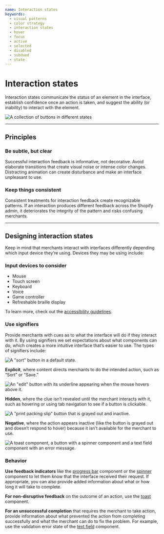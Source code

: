 ```yaml
---
name: Interaction states
keywords:
  - visual patterns
  - color strategy
  - interaction states
  - hover
  - focus
  - active
  - selected
  - disabled
  - subdued
  - state
---
```


# Interaction states

Interaction states communicate the status of an element in the interface, establish confidence once an action is taken, and suggest the ability (or inability) to interact with the element.

<!-- showcasecontent -->

![A collection of buttons in different states](/images/foundations/design/interaction-states/interaction-states-intro@2x.png)

<!-- end -->

---

## Principles

<!-- keywords: interaction states guidelines, interaction states principles, be subtle but obvious, be consistent -->

### Be subtle, but clear

Successful interaction feedback is informative, not decorative. Avoid elaborate transitions that create visual noise or intense color changes. Distracting animation can create disturbance and make an interface unpleasant to use.

### Keep things consistent

Consistent treatments for interaction feedback create recognizable patterns. If an interaction produces different feedback across the Shopify admin, it deteriorates the integrity of the pattern and risks confusing merchants.

---

## Designing interaction states

<!-- keywords: interaction states use cases, where to use interaction states, signifiers, affordance, a11y, accessibility, behavior  -->

Keep in mind that merchants interact with interfaces differently depending which input device they’re using. Devices they may be using include:

### Input devices to consider

- Mouse
- Touch screen
- Keyboard
- Voice
- Game controller
- Refreshable braille display

To learn more, check out the [accessibility guidelines](/foundations/accessibility).

### Use signifiers

Provide merchants with cues as to what the interface will do if they interact with it. By using signifiers we set expectations about what components can do, which creates a more intuitive interface that’s easier to use. The types of signifiers include:

<!-- centeredcontent -->

![A "sort" button in a default state.](/images/foundations/design/interaction-states/interaction-states-explicit@2x.png)

**Explicit**, where content directs merchants to do the intended action, such as “Sort” or “Save.”

<!-- end -->

<!-- centeredcontent -->

![An "edit" button with its underline appearing when the mouse hovers above it.](/images/foundations/design/interaction-states/interaction-states-hidden@2x.png)

**Hidden**, where the clue isn’t revealed until the merchant interacts with it, such as hovering or using tab navigation to see if a button is clickable.

<!-- end -->

<!-- centeredcontent -->

![A "print packing slip" button that is grayed out and inactive.](/images/foundations/design/interaction-states/interaction-states-negative@2x.png)

**Negative**, where the action appears inactive (like the button is grayed out and doesn’t respond to hover) because it isn’t available for the merchant to use.

<!-- end -->

<!-- showcasecontent -->

![A toast component, a button with a spinner component and a text field component with an error message.](/images/foundations/design/interaction-states/interaction-states-behavior@2x.png)

### Behavior

**Use feedback indicators** like the [progress bar](https://polaris.shopify.com/components/progress-bar) component or the [spinner](https://polaris.shopify.com/components/spinner) component to let them know that the interface received their request. If appropriate, you can also provide added information about what or how long it will take to complete.

**For non-disruptive feedback** on the outcome of an action, use the [toast](https://polaris.shopify.com/components/toast) component.

**For an unsuccessful completion** that requires the merchant to take action, provide information about what prevented the action from completing successfully and what the merchant can do to fix the problem. For example, use the validation error state of the [text field](https://polaris.shopify.com/components/text-field) component.

<!-- end -->
